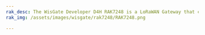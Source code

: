 ```yaml
---
rak_desc: The WisGate Developer D4H RAK7248 is a LoRaWAN Gateway that consists of Raspberry Pi4, RAK2287 Concentrator, and RAK2287 Pi HAT. RAK2287 includes a GPS module and a heat sink for better performance and thermal heat dissipation management, and its housing is built with an aluminum casing.
rak_img: /assets/images/wisgate/rak7248/RAK7248.png

---
```


<rk-redirect to="/Product-Categories/WisGate/RAK7248/Overview/" />